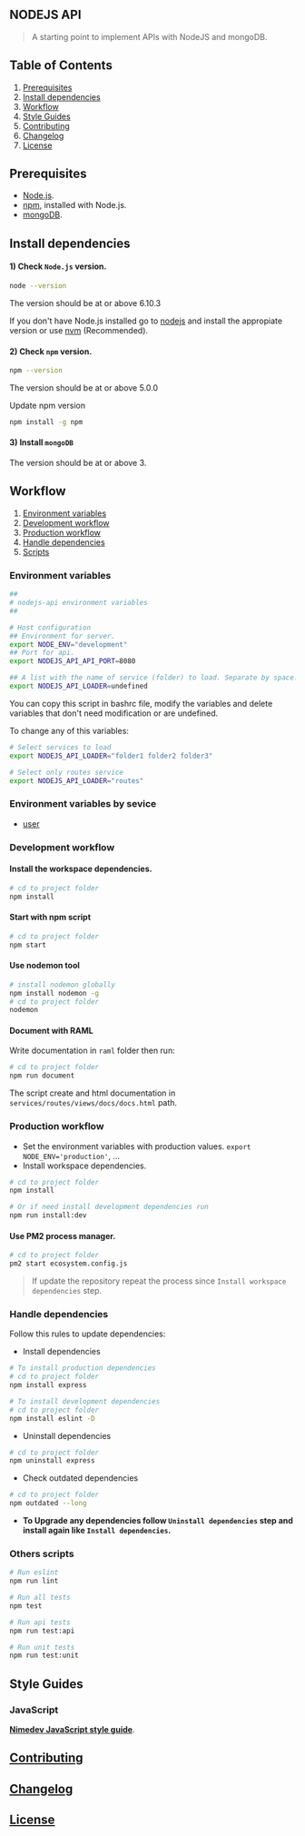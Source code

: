 ## NODEJS API

> A starting point to implement APIs with NodeJS and mongoDB.


## Table of Contents

  1. [Prerequisites](#prerequisites)
  1. [Install dependencies](#install-dependencies)
  1. [Workflow](#workflow)
  1. [Style Guides](#style-guides)
  1. [Contributing](#contributing)
  1. [Changelog](#changelog)
  1. [License](#license)


## Prerequisites

- [Node.js](https://nodejs.org/en/download/).
- [npm](https://www.npmjs.com/), installed with Node.js.
- [mongoDB](https://www.mongodb.com/download-center?jmp=nav#community).


## Install dependencies

#### 1) Check `Node.js` version.

```sh
node --version
```
The version should be at or above 6.10.3

If you don't have Node.js installed go to [nodejs](https://nodejs.org/en/download/) and install the appropiate version or use [nvm](http://www.sergiolepore.net/2014/06/30/nvm-instalando-y-usando-node-version-manager/) (Recommended).

#### 2) Check `npm` version.

```sh
npm --version
```
The version should be at or above 5.0.0

Update npm version

```sh
npm install -g npm
```

#### 3) Install `mongoDB`
The version should be at or above 3.


## Workflow

  1. [Environment variables](#environment-variables)
  1. [Development workflow](#development-workflow)
  1. [Production workflow](#production-workflow)
  1. [Handle dependencies](#handle-dependencies)
  1. [Scripts](#others-scripts)

### Environment variables

```sh
##
# nodejs-api environment variables
##

# Host configuration
## Environment for server.
export NODE_ENV="development"
## Port for api.
export NODEJS_API_API_PORT=8080

## A list with the name of service (folder) to load. Separate by space.
export NODEJS_API_LOADER=undefined

```

You can copy this script in bashrc file, modify the variables and delete variables that don't need modification or are undefined.

To change any of this variables:

```sh
# Select services to load
export NODEJS_API_LOADER="folder1 folder2 folder3"

# Select only routes service
export NODEJS_API_LOADER="routes"
```

### Environment variables by sevice

- [user](services/user/README.md)

### Development workflow

#### Install the workspace dependencies.

```sh
# cd to project folder
npm install
```

#### Start with npm script

```sh
# cd to project folder
npm start
```

#### Use nodemon tool

```sh
# install nodemon globally
npm install nodemon -g
# cd to project folder
nodemon
```

#### Document with RAML

Write documentation in `raml` folder then run:

```sh
# cd to project folder
npm run document
```

The script create and html documentation in `services/routes/views/docs/docs.html` path.

### Production workflow
- Set the environment variables with production values. `export NODE_ENV='production'`, ...
- Install workspace dependencies.

```sh
# cd to project folder
npm install

# Or if need install development dependencies run
npm run install:dev
```

#### Use PM2 process manager.

```sh
# cd to project folder
pm2 start ecosystem.config.js
```

> If update the repository repeat the process since `Install workspace dependencies` step.

### Handle dependencies
Follow this rules to update dependencies:

- Install dependencies

```sh
# To install production dependencies
# cd to project folder
npm install express

# To install development dependencies
# cd to project folder
npm install eslint -D
```

- Uninstall dependencies

```sh
# cd to project folder
npm uninstall express
```

- Check outdated dependencies

```sh
# cd to project folder
npm outdated --long
```

- **To Upgrade any dependencies follow `Uninstall dependencies` step and install again like `Install dependencies`.**

### Others scripts

```sh
# Run eslint
npm run lint

# Run all tests
npm test

# Run api tests
npm run test:api

# Run unit tests
npm run test:unit
```


## Style Guides

### JavaScript

**[Nimedev JavaScript style guide](https://github.com/nimedev/javascript)**.


## [Contributing](CONTRIBUTING.md)


## [Changelog](CHANGELOG.md)


## [License](LICENSE.md)
